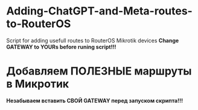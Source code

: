 # Adding-ChatGPT-and-Meta-routes-to-RouterOS
Script for adding usefull routes to RouterOS Mikrotik devices
**Change GATEWAY to YOURs before runing script!!!**
# Добавляем ПОЛЕЗНЫЕ маршруты в Микротик
**Незабываем вставить СВОЙ GATEWAY перед запуском скрипта!!!**
